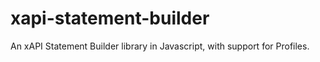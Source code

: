 # xapi-statement-builder
An xAPI Statement Builder library in Javascript, with support for Profiles.
